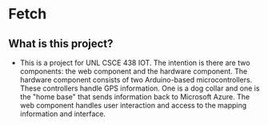 # Fetch

## What is this project?

- This is a project for UNL CSCE 438 IOT. The intention is there are two components: the web component and the hardware component. The hardware component consists of two Arduino-based microcontrollers. These controllers handle GPS information. One is a dog collar and one is the "home base" that sends information back to Microsoft Azure. The web component handles user interaction and access to the mapping information and interface.
